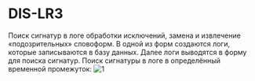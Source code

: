 # DIS-LR3
Поиск сигнатур в логе обработки исключений, замена и извлечение «подозрительных» словоформ.
В одной из форм создаются логи, которые записываются в базу данных. Далее логи выводятся в форму для поиска сигнатур.
Поиск сигнатуры в логе в определённый временной промежуток:
![1](https://user-images.githubusercontent.com/51208839/198067153-c3e6f57a-b6f6-47ed-94c5-14c023c90cc7.png)
